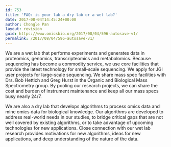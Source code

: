 ```yaml
---
id: 753
title: 'FAQ: is your lab a dry lab or a wet lab?'
date: 2017-08-04T14:45:24+00:00
author: Chongle Pan
layout: revision
guid: https://www.omicsbio.org/2017/08/04/596-autosave-v1/
permalink: /2017/08/04/596-autosave-v1/
---
```

We are a wet lab that performs experiments and generates data in proteomics, genomics, transcripteomics and metabolomics. Because sequencing has become a commodity service, we use core facilities that provide the latest technology for small-scale sequencing. We apply for JGI user projects for large-scale sequencing. We share mass spec facilities with Drs. Bob Hettich and Greg Hurst in the Organic and Biological Mass Spectrometry group. By pooling our research projects, we can share the cost and burden of instrument maintenance and keep all our mass specs busy nearly 24/7.

We are also a dry lab that develops algorithms to process omics data and mine omics data for biological knowledge. Our algorithms are developed to address real-world needs in our studies, to bridge critical gaps that are not well covered by existing algorithms, or to take advantage of upcoming technologies for new applications. Close connection with our wet lab research provides motivations for new algorithms, ideas for new applications, and deep understanding of the nature of the data.